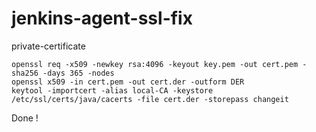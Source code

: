 # jenkins-agent-ssl-fix
private-certificate

```
openssl req -x509 -newkey rsa:4096 -keyout key.pem -out cert.pem -sha256 -days 365 -nodes
openssl x509 -in cert.pem -out cert.der -outform DER
keytool -importcert -alias local-CA -keystore /etc/ssl/certs/java/cacerts -file cert.der -storepass changeit
```

Done !
